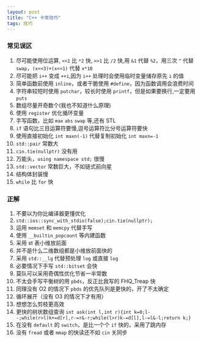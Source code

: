 ```yaml
---
layout: post
title: "C++ 卡常技巧"
tags: 技巧
---
```


### 常见误区
1. 尽可能使用位运算, `<<1` 比 `*2` 快, `>>1` 比 `/2` 快,用 `&1` 代替 `%2`，用三次 `^` 代替 `swap`，`(x<<3)+(x<<1)` 代替 `x*10`
1. 尽可能把 `i++` 变成 `++i`,因为 `i++` 处理时会使用临时变量储存原先 `i` 的值
1. 简单函数前使用 `inline`，或者干脆使用 `#define`，因为函数调用会浪费时间
1. 字符串较短时使用 `putchar`，较长时使用 `printf`，但是如果要换行,一定要用 `puts`
1. 数组尽量开奇数个(我也不知道什么原理)
1. 使用 `register` 优化循环变量
1. 手写函数，比如 `max` `abs` `swap` 等,还有 STL
1. `if` 语句比三目运算符要慢,逗号运算符比分号运算符要快
1. 使用直接初始化 `int maxn(-1)` 代替复制初始化 `int maxn=-1`
1. `std::pair` 常数大
1. `cin.tie(nullptr)` 没有用
1. 万能头，`using namespace std;` 很慢
1. `std::vector` 常数巨大，不如链式前向星
1. 结构体封装慢
1. `while` 比 `for` 快

### 正解
1. 不要以为你比编译器更懂优化
1. `std::ios::sync_with_stdio(false);cin.tie(nullptr);`
1. 运用 `memset` 和 `memcpy` 代替手写
1. 使用 `__builtin_popcount` 等内建函数
1. 采用 st 表小维放前面
1. 并不是什么二维数组都是小维放前面快的
1. 采用 `std::__lg` 代替预处理 `log` 或直接 `log`
1. 必要情况下手写 `std::bitset` 会快
1. 莫队可以采用奇偶性优化节省一半常数
1. 不太会手写平衡树的用 `pbds`，反正比我写的 FHQ_Treap 快
1. 同理没有 O2 的情况下 `pbds` 的优先队列是更快的，开了不太确定
1. 循环展开（没有 O3 的情况下才有用）
1. 想想怎么剪枝更高效
1. 更快的树状数组查询 `int ask(int l,int r){int k=0;l--;while(r>l)k+=d[r],r-=r&-r;while(l>r)k-=d[l],l-=l&-l;return k;}`
1. 在没有 `default` 的 `switch`，是比一个个 `if` 快的，采用了跳内存
1. 没有 `fread` 或者 `mmap` 的快读还不如 `cin` 关同步